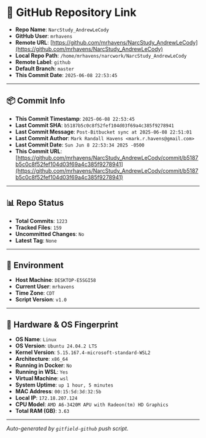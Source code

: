 # 🔗 GitHub Repository Link

- **Repo Name**: `NarcStudy_AndrewLeCody`
- **GitHub User**: `mrhavens`
- **Remote URL**: [https://github.com/mrhavens/NarcStudy_AndrewLeCody](https://github.com/mrhavens/NarcStudy_AndrewLeCody)
- **Local Repo Path**: `/home/mrhavens/narcwork/NarcStudy_AndrewLeCody`
- **Remote Label**: `github`
- **Default Branch**: `master`
- **This Commit Date**: `2025-06-08 22:53:45`

---

## 📦 Commit Info

- **This Commit Timestamp**: `2025-06-08 22:53:45`
- **Last Commit SHA**: `b5187b5c0c8f52fef104d03f69a4c385f9278941`
- **Last Commit Message**: `Post-Bitbucket sync at 2025-06-08 22:51:01`
- **Last Commit Author**: `Mark Randall Havens <mark.r.havens@gmail.com>`
- **Last Commit Date**: `Sun Jun 8 22:53:34 2025 -0500`
- **This Commit URL**: [https://github.com/mrhavens/NarcStudy_AndrewLeCody/commit/b5187b5c0c8f52fef104d03f69a4c385f9278941](https://github.com/mrhavens/NarcStudy_AndrewLeCody/commit/b5187b5c0c8f52fef104d03f69a4c385f9278941)

---

## 📊 Repo Status

- **Total Commits**: `1223`
- **Tracked Files**: `159`
- **Uncommitted Changes**: `No`
- **Latest Tag**: `None`

---

## 🧭 Environment

- **Host Machine**: `DESKTOP-E5SGI58`
- **Current User**: `mrhavens`
- **Time Zone**: `CDT`
- **Script Version**: `v1.0`

---

## 🧬 Hardware & OS Fingerprint

- **OS Name**: `Linux`
- **OS Version**: `Ubuntu 24.04.2 LTS`
- **Kernel Version**: `5.15.167.4-microsoft-standard-WSL2`
- **Architecture**: `x86_64`
- **Running in Docker**: `No`
- **Running in WSL**: `Yes`
- **Virtual Machine**: `wsl`
- **System Uptime**: `up 1 hour, 5 minutes`
- **MAC Address**: `00:15:5d:3d:32:5b`
- **Local IP**: `172.18.207.124`
- **CPU Model**: `AMD A6-3420M APU with Radeon(tm) HD Graphics`
- **Total RAM (GB)**: `3.63`

---

_Auto-generated by `gitfield-github` push script._
